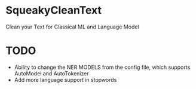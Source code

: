 # SqueakyCleanText
Clean your Text for Classical ML and Language Model

# TODO
- Ability to change the NER MODELS from the config file, which supports AutoModel and AutoTokenizer
- Add more language support in stopwords
